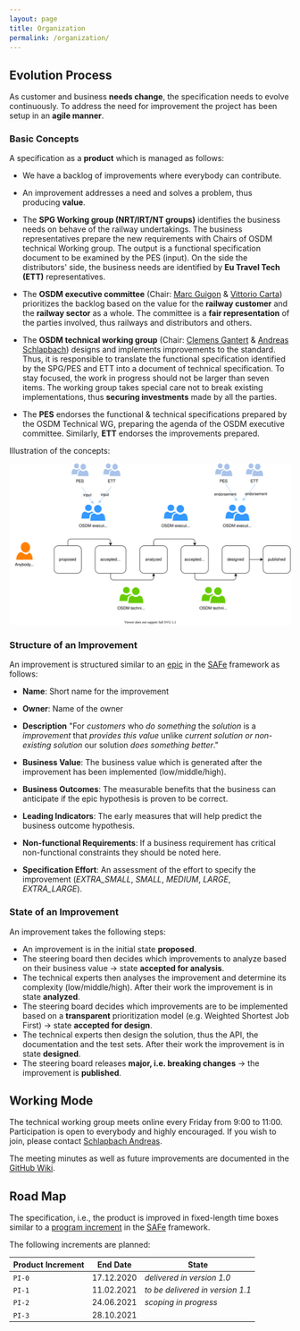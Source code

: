 ```yaml
---
layout: page
title: Organization
permalink: /organization/
---
```


## Evolution Process

As customer and business **needs change**, the specification needs to evolve
continuously. To address the need for improvement the project has been setup in
an **agile manner**.

### Basic Concepts

A specification as a **product** which is managed as follows:

- We have a backlog of improvements where everybody can contribute.

- An improvement addresses a need and solves a problem, thus producing **value**.

- The **SPG Working group (NRT/IRT/NT groups)** identifies the business needs on behave
  of the railway undertakings. The business representatives prepare the new requirements
  with Chairs of OSDM technical Working group. The output is a functional specification
  document to be examined by the PES (input). On the side the distributors' side, the
  business needs are identified by **Eu Travel Tech (ETT)** representatives.

- The **OSDM executive committee** (Chair: [Marc Guigon](https://www.linkedin.com/in/marcguigon/) & [Vittorio Carta](https://www.linkedin.com/in/vittorio-carta-mba-0b90b728/)) prioritizes the backlog based on the value
  for the **railway customer** and the **railway sector** as a whole. The committee is a
  **fair representation** of the parties involved, thus railways and distributors and others.

- The **OSDM technical working group** (Chair: [Clemens Gantert](https://www.linkedin.com/in/clemens-g-88783725/) & [Andreas Schlapbach](https://www.linkedin.com/in/andreas-schlapbach-09b095ab/)) designs and
  implements improvements to the standard. Thus, it is responsible to translate the
  functional specification identified by the SPG/PES and ETT into a document of
  technical specification. To stay focused, the work in progress should not be larger
  than seven items. The working group takes special care not to break existing
  implementations, thus **securing investments** made by all the parties.

- The **PES** endorses the functional & technical specifications prepared by the
  OSDM Technical WG, preparing the agenda of the OSDM executive committee. Similarly,
  **ETT** endorses the improvements prepared.

Illustration of the concepts:

![Organization](./images/organization/organization.svg)

### Structure of an Improvement

An improvement is structured similar to an [epic](https://www.scaledagileframework.com/epic/)
in the [SAFe](https://www.scaledagileframework.com/) framework as follows:

- **Name**: Short name for the improvement

- **Owner**: Name of the owner

- **Description**
  "For *customers* who *do something* the *solution*  is a *improvement*
  that *provides this value* unlike *current solution or non-existing solution*
  our solution *does something better*."

- **Business Value**: The business value which is generated after the improvement
  has been implemented (low/middle/high).

- **Business Outcomes**: The measurable benefits that the business can anticipate if the epic
  hypothesis is proven to be correct.

- **Leading Indicators**: The early measures that will help predict the business outcome
  hypothesis.

- **Non-functional Requirements**: If a business requirement has critical non-functional
  constraints they should be noted here.

- **Specification Effort**: An assessment of the effort to specify the improvement
  (*EXTRA_SMALL*, *SMALL*, *MEDIUM*, *LARGE*, *EXTRA_LARGE*).

### State of an Improvement

An improvement takes the following steps:

- An improvement is in the initial state **proposed**.
- The steering board then decides which improvements to analyze based on their
  business value → state **accepted for analysis**.
- The technical experts then analyses the improvement and determine its
  complexity (low/middle/high). After their work the improvement is in state
**analyzed**.
- The steering board decides which improvements are to be implemented based on
  a **transparent** prioritization model (e.g. Weighted Shortest Job First) →
state **accepted for design**.
- The technical experts then design the solution, thus the API, the
  documentation and the test sets. After their work the improvement is in state
**designed**.
- The steering board releases **major, i.e. breaking changes** → the
  improvement is **published**.

## Working Mode

The technical working group meets online every Friday from 9:00 to 11:00.
Participation is open to everybody and highly encouraged. If you wish to join, please
contact [Schlapbach Andreas](https://www.linkedin.com/in/andreas-schlapbach-09b095ab/).

The meeting minutes as well as future improvements are documented in the
[GitHub Wiki](https://github.com/UnionInternationalCheminsdeFer/OSDM/wiki).

## Road Map

The specification, i.e., the product is improved in fixed-length time boxes similar to
a [program increment](https://www.scaledagileframework.com/program-increment/)
in the [SAFe](https://www.scaledagileframework.com/) framework.

The following increments are planned:

| Product Increment | End Date | State |
|--------|:----------:|------------|
| `PI-0` | 17.12.2020 | *delivered in version 1.0*|
| `PI-1` | 11.02.2021 | *to be delivered in version 1.1* |
| `PI-2` | 24.06.2021 | *scoping in progress*|
| `PI-3` | 28.10.2021 |
